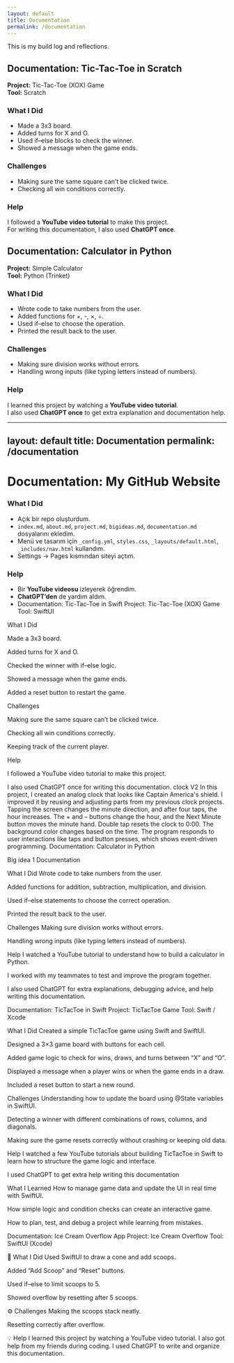 ```yaml
---
layout: default
title: Documentation
permalink: /documentation
---
```


This is my build log and reflections.
## Documentation: Tic-Tac-Toe in Scratch

**Project:** Tic-Tac-Toe (XOX) Game  
**Tool:** Scratch  

### What I Did
- Made a 3x3 board.  
- Added turns for X and O.  
- Used if–else blocks to check the winner.  
- Showed a message when the game ends.  

### Challenges
- Making sure the same square can’t be clicked twice.  
- Checking all win conditions correctly.  

### Help
I followed a **YouTube video tutorial** to make this project.  
For writing this documentation, I also used **ChatGPT once**.

## Documentation: Calculator in Python

**Project:** Simple Calculator  
**Tool:** Python (Trinket)  

### What I Did
- Wrote code to take numbers from the user.  
- Added functions for +, -, ×, ÷.  
- Used if–else to choose the operation.  
- Printed the result back to the user.  

### Challenges
- Making sure division works without errors.  
- Handling wrong inputs (like typing letters instead of numbers).  

### Help
I learned this project by watching a **YouTube video tutorial**.  
I also used **ChatGPT once** to get extra explanation and documentation help.

---
layout: default
title: Documentation
permalink: /documentation
---

# Documentation: My GitHub Website

### What I Did
- Açık bir repo oluşturdum.  
- `index.md`, `about.md`, `project.md`, `bigideas.md`, `documentation.md` dosyalarını ekledim.  
- Menü ve tasarım için `_config.yml`, `styles.css`, `_layouts/default.html`, `_includes/nav.html` kullandım.  
- Settings → Pages kısmından siteyi açtım.  

### Help
- Bir **YouTube videosu** izleyerek öğrendim.  
- **ChatGPT’den** de yardım aldım.
- Documentation: Tic-Tac-Toe in Swift
Project: Tic-Tac-Toe (XOX) Game
Tool: SwiftUI

What I Did

Made a 3x3 board.

Added turns for X and O.

Checked the winner with if–else logic.

Showed a message when the game ends.

Added a reset button to restart the game.

Challenges

Making sure the same square can’t be clicked twice.

Checking all win conditions correctly.

Keeping track of the current player.

Help

I followed a YouTube video tutorial to make this project.

I also used ChatGPT once for writing this documentation.
clock V2
In this project, I created an analog clock that looks like Captain America's shield. I improved it by reusing and adjusting parts from my previous clock projects. Tapping the screen changes the minute direction, and after four taps, the hour increases. The + and – buttons change the hour, and the Next Minute button moves the minute hand. Double tap resets the clock to 0:00. The background color changes based on the time. The program responds to user interactions like taps and button presses, which shows event-driven programming.
Documentation: Calculator in Python

Big idea 1 Documentation

What I Did
Wrote code to take numbers from the user.

Added functions for addition, subtraction, multiplication, and division.

Used if–else statements to choose the correct operation.

Printed the result back to the user.

Challenges
Making sure division works without errors.

Handling wrong inputs (like typing letters instead of numbers).


Help
I watched a YouTube tutorial to understand how to build a calculator in Python.

I worked with my teammates to test and improve the program together.

I also used ChatGPT for extra explanations, debugging advice, and help writing this documentation.

Documentation: TicTacToe in Swift
Project: TicTacToe Game
Tool: Swift / Xcode

What I Did
Created a simple TicTacToe game using Swift and SwiftUI.

Designed a 3×3 game board with buttons for each cell.

Added game logic to check for wins, draws, and turns between “X” and “O”.

Displayed a message when a player wins or when the game ends in a draw.

Included a reset button to start a new round.

Challenges
Understanding how to update the board using @State variables in SwiftUI.

Detecting a winner with different combinations of rows, columns, and diagonals.

Making sure the game resets correctly without crashing or keeping old data.

Help
I watched a few YouTube tutorials about building TicTacToe in Swift to learn how to structure the game logic and interface.

I used ChatGPT to get extra help writing this documentation 

What I Learned
How to manage game data and update the UI in real time with SwiftUI.

How simple logic and condition checks can create an interactive game.

How to plan, test, and debug a project while learning from mistakes.


Documentation: Ice Cream Overflow App
Project: Ice Cream Overflow
Tool: SwiftUI (Xcode)

🍦 What I Did
Used SwiftUI to draw a cone and add scoops.

Added “Add Scoop” and “Reset” buttons.

Used if–else to limit scoops to 5.

Showed overflow by resetting after 5 scoops.

⚙️ Challenges
Making the scoops stack neatly.

Resetting correctly after overflow.

💡 Help
I learned this project by watching a YouTube video tutorial.
I also got help from my friends during coding.
I used ChatGPT to write and organize this documentation.
